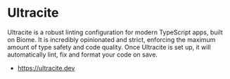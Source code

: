 # Ultracite

Ultracite is a robust linting configuration for modern TypeScript apps, built on Biome. It is incredibly opinionated and strict, enforcing the maximum amount of type safety and code quality. Once Ultracite is set up, it will automatically lint, fix and format your code on save.

- https://ultracite.dev
